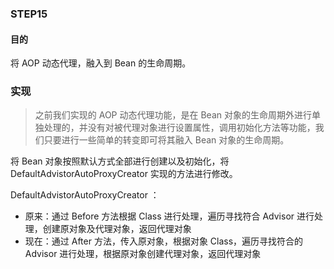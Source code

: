 ### STEP15

#### 目的

将 AOP 动态代理，融入到 Bean 的生命周期。



### 实现

> 之前我们实现的 AOP 动态代理功能，是在 Bean 对象的生命周期外进行单独处理的，并没有对被代理对象进行设置属性，调用初始化方法等功能，我们只要进行一些简单的转变即可将其融入 Bean 对象的生命周期。

将 Bean 对象按照默认方式全部进行创建以及初始化，将 DefaultAdvistorAutoProxyCreator 实现的方法进行修改。

DefaultAdvistorAutoProxyCreator ：

- 原来：通过 Before 方法根据 Class 进行处理，遍历寻找符合 Advisor 进行处理，创建原对象及代理对象，返回代理对象
- 现在：通过 After 方法，传入原对象，根据对象 Class，遍历寻找符合的 Advisor 进行处理，根据原对象创建代理对象，返回代理对象

